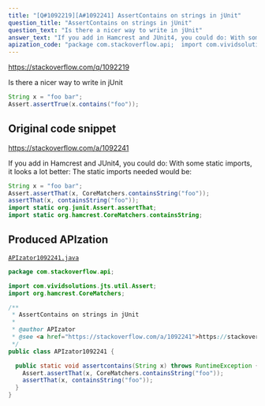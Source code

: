 ```yaml
---
title: "[Q#1092219][A#1092241] AssertContains on strings in jUnit"
question_title: "AssertContains on strings in jUnit"
question_text: "Is there a nicer way to write in jUnit"
answer_text: "If you add in Hamcrest and JUnit4, you could do: With some static imports, it looks a lot better: The static imports needed would be:"
apization_code: "package com.stackoverflow.api;  import com.vividsolutions.jts.util.Assert; import org.hamcrest.CoreMatchers;  /**  * AssertContains on strings in jUnit  *  * @author APIzator  * @see <a href=\"https://stackoverflow.com/a/1092241\">https://stackoverflow.com/a/1092241</a>  */ public class APIzator1092241 {    public static void assertcontains(String x) throws RuntimeException {     Assert.assertThat(x, CoreMatchers.containsString(\"foo\"));     assertThat(x, containsString(\"foo\"));   } }"
---
```


https://stackoverflow.com/q/1092219

Is there a nicer way to write in jUnit


```java
String x = "foo bar";
Assert.assertTrue(x.contains("foo"));
```


## Original code snippet

https://stackoverflow.com/a/1092241

If you add in Hamcrest and JUnit4, you could do:
With some static imports, it looks a lot better:
The static imports needed would be:

```java
String x = "foo bar";
Assert.assertThat(x, CoreMatchers.containsString("foo"));
assertThat(x, containsString("foo"));
import static org.junit.Assert.assertThat;
import static org.hamcrest.CoreMatchers.containsString;
```

## Produced APIzation

[`APIzator1092241.java`](https://github.com/pasqualesalza/apization-temp-data/raw/master/apizations/java/APIzator1092241.java)

```java
package com.stackoverflow.api;

import com.vividsolutions.jts.util.Assert;
import org.hamcrest.CoreMatchers;

/**
 * AssertContains on strings in jUnit
 *
 * @author APIzator
 * @see <a href="https://stackoverflow.com/a/1092241">https://stackoverflow.com/a/1092241</a>
 */
public class APIzator1092241 {

  public static void assertcontains(String x) throws RuntimeException {
    Assert.assertThat(x, CoreMatchers.containsString("foo"));
    assertThat(x, containsString("foo"));
  }
}

```